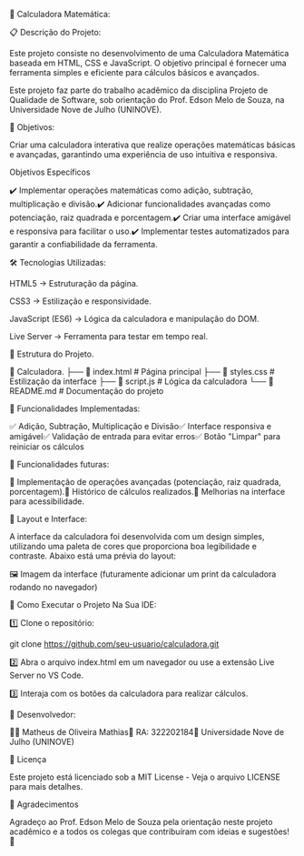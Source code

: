 📌 Calculadora Matemática:


📋 Descrição do Projeto:

Este projeto consiste no desenvolvimento de uma Calculadora Matemática baseada em HTML, CSS e JavaScript. O objetivo principal é fornecer uma ferramenta simples e eficiente para cálculos básicos e avançados.

Este projeto faz parte do trabalho acadêmico da disciplina Projeto de Qualidade de Software, sob orientação do Prof. Edson Melo de Souza, na Universidade Nove de Julho (UNINOVE).

🎯 Objetivos:

Criar uma calculadora interativa que realize operações matemáticas básicas e avançadas, garantindo uma experiência de uso intuitiva e responsiva.

Objetivos Específicos

✔️ Implementar operações matemáticas como adição, subtração, multiplicação e divisão.✔️ Adicionar funcionalidades avançadas como potenciação, raiz quadrada e porcentagem.✔️ Criar uma interface amigável e responsiva para facilitar o uso.✔️ Implementar testes automatizados para garantir a confiabilidade da ferramenta.


🛠️ Tecnologias Utilizadas:

HTML5 → Estruturação da página.

CSS3 → Estilização e responsividade.

JavaScript (ES6) → Lógica da calculadora e manipulação do DOM.

Live Server → Ferramenta para testar em tempo real.

📜 Estrutura do Projeto.

📂 Calculadora.
├── 📄 index.html       # Página principal
├── 📄 styles.css       # Estilização da interface
├── 📄 script.js        # Lógica da calculadora
└── 📄 README.md        # Documentação do projeto



🚀 Funcionalidades Implementadas:

✅ Adição, Subtração, Multiplicação e Divisão✅ Interface responsiva e amigável✅ Validação de entrada para evitar erros✅ Botão "Limpar" para reiniciar os cálculos

📌 Funcionalidades futuras:

🔹 Implementação de operações avançadas (potenciação, raiz quadrada, porcentagem).🔹 Histórico de cálculos realizados.🔹 Melhorias na interface para acessibilidade.

🎨 Layout e Interface:

A interface da calculadora foi desenvolvida com um design simples, utilizando uma paleta de cores que proporciona boa legibilidade e contraste. Abaixo está uma prévia do layout:

🖼️ Imagem da interface (futuramente adicionar um print da calculadora rodando no navegador)

🔧 Como Executar o Projeto Na Sua IDE:

1️⃣ Clone o repositório:

   git clone https://github.com/seu-usuario/calculadora.git

2️⃣ Abra o arquivo index.html em um navegador ou use a extensão Live Server no VS Code.

3️⃣ Interaja com os botões da calculadora para realizar cálculos.

📌 Desenvolvedor:

👨‍💻 Matheus de Oliveira Mathias📍 RA: 322202184📍 Universidade Nove de Julho (UNINOVE)

📜 Licença

Este projeto está licenciado sob a MIT License - Veja o arquivo LICENSE para mais detalhes.

📢 Agradecimentos

Agradeço ao Prof. Edson Melo de Souza pela orientação neste projeto acadêmico e a todos os colegas que contribuíram com ideias e sugestões! 🙌
